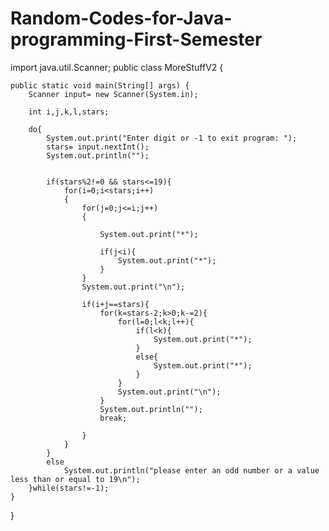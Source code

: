 # Random-Codes-for-Java-programming-First-Semester
import java.util.Scanner;
public class MoreStuffV2 {

	public static void main(String[] args) {
		Scanner input= new Scanner(System.in);

		int i,j,k,l,stars;

		do{
			System.out.print("Enter digit or -1 to exit program: ");
			stars= input.nextInt();
			System.out.println("");


			if(stars%2!=0 && stars<=19){
				for(i=0;i<stars;i++)
				{
					for(j=0;j<=i;j++)
					{

						System.out.print("*");

						if(j<i){
							System.out.print("*");
						}	
					}
					System.out.print("\n");

					if(i+j==stars){
						for(k=stars-2;k>0;k-=2){
							for(l=0;l<k;l++){
								if(l<k){
									System.out.print("*");
								}
								else{
									System.out.print("*");
								}
							}
							System.out.print("\n");
						}
						System.out.println("");
						break;

					}	
				}
			}
			else
				System.out.println("please enter an odd number or a value less than or equal to 19\n");
		}while(stars!=-1);
	}

}

